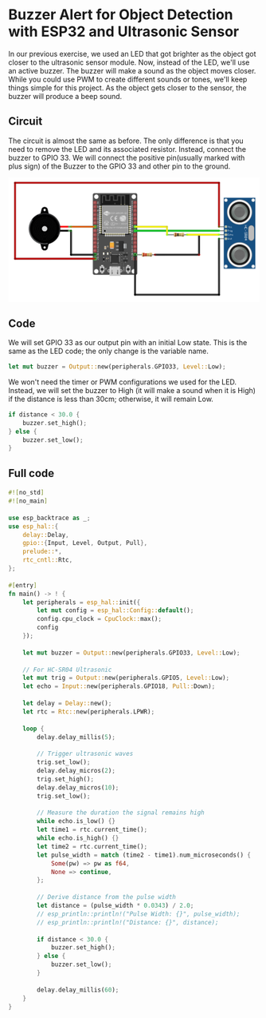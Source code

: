 # Buzzer Alert for Object Detection with ESP32 and Ultrasonic Sensor 

In our previous exercise, we used an LED that got brighter as the object got closer to the ultrasonic sensor module. Now, instead of the LED, we'll use an active buzzer. The buzzer will make a sound as the object moves closer. While you could use PWM to create different sounds or tones, we'll keep things simple for this project. As the object gets closer to the sensor, the buzzer will produce a beep sound.

## Circuit

The circuit is almost the same as before. The only difference is that you need to remove the LED and its associated resistor. Instead, connect the buzzer to GPIO 33. We will connect the positive pin(usually marked with plus sign) of the Buzzer to the GPIO 33 and other pin to the ground. 

<img style="display: block; margin: auto;" alt="hc-sr04 with buzzer and ESP32 circuit" src="./images/ESP32-HC-SR04-circuit-buzzer.png"/>

## Code

We will set GPIO 33 as our output pin with an initial Low state. This is the same as the LED code; the only change is the variable name. 
   
```rust
let mut buzzer = Output::new(peripherals.GPIO33, Level::Low);
```

We won't need the timer or PWM configurations we used for the LED. Instead, we will set the buzzer to High (it will make a sound when it is High) if the distance is less than 30cm; otherwise, it will remain Low.

```rust
if distance < 30.0 {
    buzzer.set_high();
} else {
    buzzer.set_low();
}
```

## Full code

```rust
#![no_std]
#![no_main]

use esp_backtrace as _;
use esp_hal::{
    delay::Delay,
    gpio::{Input, Level, Output, Pull},
    prelude::*,
    rtc_cntl::Rtc,
};

#[entry]
fn main() -> ! {
    let peripherals = esp_hal::init({
        let mut config = esp_hal::Config::default();
        config.cpu_clock = CpuClock::max();
        config
    });

    let mut buzzer = Output::new(peripherals.GPIO33, Level::Low);

    // For HC-SR04 Ultrasonic
    let mut trig = Output::new(peripherals.GPIO5, Level::Low);
    let echo = Input::new(peripherals.GPIO18, Pull::Down);

    let delay = Delay::new();
    let rtc = Rtc::new(peripherals.LPWR);

    loop {
        delay.delay_millis(5);

        // Trigger ultrasonic waves
        trig.set_low();
        delay.delay_micros(2);
        trig.set_high();
        delay.delay_micros(10);
        trig.set_low();

        // Measure the duration the signal remains high
        while echo.is_low() {}
        let time1 = rtc.current_time();
        while echo.is_high() {}
        let time2 = rtc.current_time();
        let pulse_width = match (time2 - time1).num_microseconds() {
            Some(pw) => pw as f64,
            None => continue,
        };

        // Derive distance from the pulse width
        let distance = (pulse_width * 0.0343) / 2.0;
        // esp_println::println!("Pulse Width: {}", pulse_width);
        // esp_println::println!("Distance: {}", distance);

        if distance < 30.0 {
            buzzer.set_high();
        } else {
            buzzer.set_low();
        }

        delay.delay_millis(60);
    }
}
```

